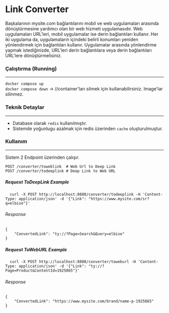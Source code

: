 # Link Converter


Başkalarının mysite.com bağlantılarını mobil ve web uygulamaları arasında dönüştürmesine yardımcı olan bir web hizmeti uygulamasıdır. Web uygulamaları URL'leri, mobil uygulamalar ise derin bağlantıları kullanır. Her iki uygulama da, uygulamaların içindeki belirli konumları yeniden yönlendirmek için bağlantıları kullanır. Uygulamalar arasında yönlendirme yapmak istediğinizde, URL'leri derin bağlantılara veya derin bağlantıları URL'lere dönüştürmelisiniz.

### Çalıştırma (Running)
---
`docker compose up` <br>
`docker compose down` -> //container'ları silmek için kullanabilirsiniz. Image'lar silinmez.


### Teknik Detaylar
---
- Database olarak `redis` kullanılmıştır.
- Sistemde yoğunlugu azalmak için redis üzerinden `cache` oluşturulmuştur.

### Kullanım
---
Sistem 2 Endpoint üzerinden çalışır.

`POST /converter/toweblink  # Web Url to Deep Link` <br> 
`POST /converter/todeeplink # Deep Link to Web URL`



##### Request ToDeepLink Example
`   curl -X POST http://localhost:8080/converter/todeeplink
   -H 'Content-Type: application/json'
   -d '{"Link": "https://www.mysite.com/sr?q=elbise"}' 
   `
###### Response

```
{
    "ConvertedLink": "ty://?Page=Search&Query=elbise"
} 
```

##### Request ToWebURL Example
`   curl -X POST http://localhost:8080/converter/toweburl
   -H 'Content-Type: application/json'
   -d '{"Link": "ty://?Page=Product&ContentId=1925865"}'
   `
###### Response
```
{
    "ConvertedLink": "https://www.mysite.com/brand/name-p-1925865"
} 
```
